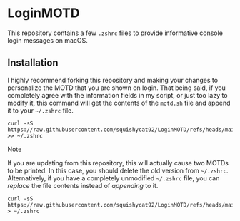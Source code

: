 # LoginMOTD
This repository contains a few `.zshrc` files to provide informative console login messages on macOS.

## Installation
I highly recommend forking this repository and making your changes to personalize the MOTD that you are shown on login. That being said, if you completely agree with the information fields in my script, or just too lazy to modify it, this command will get the contents of the `motd.sh` file and append it to your `~/.zshrc` file.

```shell
curl -sS https://raw.githubusercontent.com/squishycat92/LoginMOTD/refs/heads/main/motd.sh >> ~/.zshrc
```

> [!NOTE]
> If you are updating from this repository, this will actually cause two MOTDs to be printed. In this case, you should delete the old version from `~/.zshrc`. Alternatively, if you have a completely unmodified `~/.zshrc` file, you can *replace* the file contents instead of *appending* to it.
> ```shell
> curl -sS https://raw.githubusercontent.com/squishycat92/LoginMOTD/refs/heads/main/motd.sh > ~/.zshrc
> ```